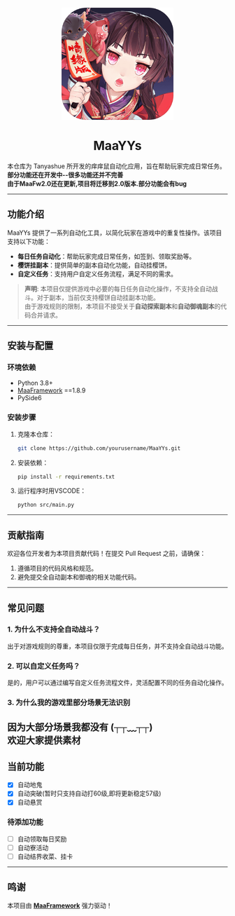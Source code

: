 
<!-- markdownlint-disable MD033 MD041 -->
<p align="center">
  <img alt="LOGO" src="R.png" width="256" height="256" />
</p>

<div align="center">

# MaaYYs

</div>

本仓库为 Tanyashue 所开发的痒痒鼠自动化应用，旨在帮助玩家完成日常任务。
**部分功能还在开发中--很多功能还并不完善**  
**由于MaaFw2.0还在更新,项目将迁移到2.0版本.部分功能会有bug**



---

## 功能介绍

MaaYYs 提供了一系列自动化工具，以简化玩家在游戏中的重复性操作。该项目支持以下功能：

- **每日任务自动化**：帮助玩家完成日常任务，如签到、领取奖励等。
- **樱饼挂副本**：提供简单的副本自动化功能，自动挂樱饼。
- **自定义任务**：支持用户自定义任务流程，满足不同的需求。

> **声明**: 本项目仅提供游戏中必要的每日任务自动化操作，不支持全自动战斗。对于副本，当前仅支持樱饼自动挂副本功能。  
> 由于游戏规则的限制，本项目不接受关于**自动探索副本**和**自动御魂副本**的代码合并请求。

---

## 安装与配置

### 环境依赖

- Python 3.8+
- [MaaFramework](https://github.com/MaaXYZ/MaaFramework) ==1.8.9
- PySide6

### 安装步骤

1. 克隆本仓库：
    ```bash
    git clone https://github.com/yourusername/MaaYYs.git
    ```

2. 安装依赖：
    ```bash
    pip install -r requirements.txt
    ```

3. 运行程序时用VSCODE：
    ```bash
    python src/main.py
    ```

---

## 贡献指南

欢迎各位开发者为本项目贡献代码！在提交 Pull Request 之前，请确保：

1. 遵循项目的代码风格和规范。
2. 避免提交全自动副本和御魂的相关功能代码。

---

## 常见问题

### 1. 为什么不支持全自动战斗？

出于对游戏规则的尊重，本项目仅限于完成每日任务，并不支持全自动战斗功能。

### 2. 可以自定义任务吗？

是的，用户可以通过编写自定义任务流程文件，灵活配置不同的任务自动化操作。

### 3. 为什么我的游戏里部分场景无法识别

因为大部分场景我都没有 (┬┬﹏┬┬)  
欢迎大家提供素材
---


## 当前功能

- [x] 自动地鬼
- [x] 自动突破(暂时只支持自动打60级,即将更新稳定57级)
- [x] 自动悬赏

### 待添加功能

- [ ] 自动领取每日奖励
- [ ] 自动寮活动
- [ ] 自动结界收菜、挂卡

---

## 鸣谢

本项目由 **[MaaFramework](https://github.com/MaaXYZ/MaaFramework)** 强力驱动！

